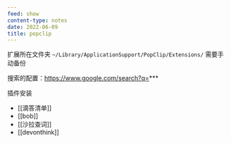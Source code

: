 ```yaml
---
feed: show
content-type: notes
date: 2022-06-09
title: popclip
---
```

扩展所在文件夹
`~/Library/ApplicationSupport/PopClip/Extensions/` 需要手动备份

搜索的配置：https://www.google.com/search?q=***

插件安装
- [[滴答清单]]
- [[bob]]
- [[沙拉查词]]
- [[devonthink]]
